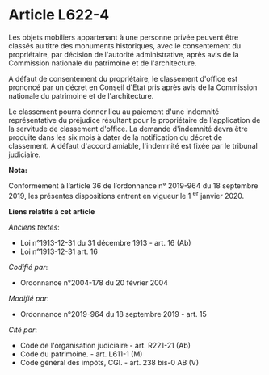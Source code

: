 # Article L622-4

Les objets mobiliers appartenant à une personne privée peuvent être classés au titre des monuments historiques, avec le
consentement du propriétaire, par décision de l'autorité administrative, après avis de la Commission nationale du patrimoine
et de l'architecture.

A défaut de consentement du propriétaire, le classement d'office est prononcé par un décret en Conseil d'Etat pris après avis
de la Commission nationale du patrimoine et de l'architecture.

Le classement pourra donner lieu au paiement d'une indemnité représentative du préjudice résultant pour le propriétaire de
l'application de la servitude de classement d'office. La demande d'indemnité devra être produite dans les six mois à dater de
la notification du décret de classement. A défaut d'accord amiable, l'indemnité est fixée par le tribunal judiciaire.

**Nota:**

Conformément à l’article 36 de l’ordonnance n° 2019-964 du 18 septembre 2019, les présentes dispositions entrent en vigueur
le 1
  <sup>er</sup> janvier 2020.

**Liens relatifs à cet article**

_Anciens textes_:

  - Loi n°1913-12-31 du 31 décembre 1913 - art. 16 (Ab)
  - Loi n°1913-12-31 art. 16

_Codifié par_:

  - Ordonnance n°2004-178 du 20 février 2004

_Modifié par_:

  - Ordonnance n°2019-964 du 18 septembre 2019 - art. 15

_Cité par_:

  - Code de l'organisation judiciaire - art. R221-21 (Ab)
  - Code du patrimoine. - art. L611-1 (M)
  - Code général des impôts, CGI. - art. 238 bis-0 AB (V)

